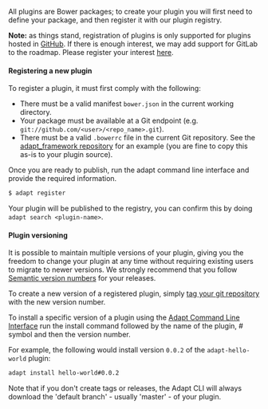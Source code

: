 All plugins are Bower packages; to create your plugin you will first need to define your package, and then register it with our plugin registry.

**Note:** as things stand, registration of plugins is only supported for plugins hosted in [GitHub](https://github.com/). If there is enough interest, we may add support for GitLab to the roadmap. Please register your interest [here](https://github.com/adaptlearning/adapt-cli/issues/122).

#### Registering a new plugin

To register a plugin, it must first comply with the following:
* There must be a valid manifest `bower.json` in the current working directory. 
* Your package must be available at a Git endpoint (e.g. `git://github.com/<user>/<repo_name>.git`).
* There must be a valid `.bowerrc` file in the current Git repository. See the [adapt_framework repository](https://github.com/adaptlearning/adapt_framework/blob/master/.bowerrc) for an example (you are fine to copy this as-is to your plugin source).

Once you are ready to publish, run the adapt command line interface and provide the required information.

```bash
$ adapt register
```

Your plugin will be published to the registry, you can confirm this by doing `adapt search <plugin-name>`. 

#### Plugin versioning

It is possible to maintain multiple versions of your plugin, giving you the freedom to change your plugin at any time without requiring existing users to migrate to newer versions. 
We strongly recommend that you follow [Semantic version numbers](//github.com/adaptlearning/adapt_framework/wiki/Semantic-Version-numbers) for your releases.

To create a new version of a registered plugin, simply [tag your git repository](http://git-scm.com/book/en/Git-Basics-Tagging) with the new version number.

To install a specific version of a plugin using the [Adapt Command Line Interface](//github.com/adaptlearning/adapt_framework/wiki/Adapt-Command-Line-Interface) run the install command followed by the name of the plugin, # symbol and then the version number.

For example, the following would install version `0.0.2` of the `adapt-hello-world` plugin:
```bash
adapt install hello-world#0.0.2
```

Note that if you don't create tags or releases, the Adapt CLI will always download the 'default branch' - usually 'master' - of your plugin.